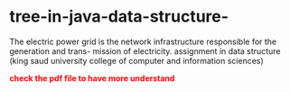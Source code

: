 # tree-in-java-data-structure-
The electric power grid is the network infrastructure responsible for the generation and trans- mission of electricity. assignment in data structure  (king saud university college of computer and information sciences) <br>
<p style="color: red;"><b>check the pdf file to have more understand</b></p>

